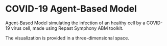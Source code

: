 # COVID-19 Agent-Based Model

Agent-Based Model simulating the infection of an healthy cell by a COVID-19 virus cell, made using Repast Symphony ABM toolkit.

The visualization is provided in a three-dimensional space.


